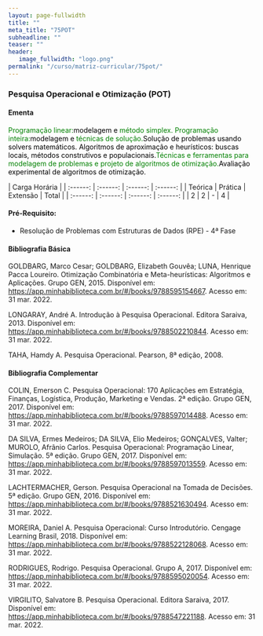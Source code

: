 ```yaml
---
layout: page-fullwidth
title: ""
meta_title: "75POT"
subheadline: ""
teaser: ""
header:
   image_fullwidth: "logo.png"
permalink: "/curso/matriz-curricular/75pot/"
---
```


### **Pesquisa Operacional e Otimização (POT)**

#### **Ementa**

<class style="color: green">Programação linear:</class><class style="color: black">modelagem e </class><class style="color: green">método simplex. Programação inteira:</class><class style="color: black">modelagem e </class><class style="color: green">técnicas de solução.</class><class style="color: black">Solução de problemas usando solvers matemáticos. Algoritmos de aproximação e heurísticos: buscas locais, métodos construtivos e populacionais.</class><class style="color: green">Técnicas e ferramentas para modelagem de problemas e projeto de algoritmos de otimização.</class><class style="color: black">Avaliação experimental de algoritmos de otimização.</class>

| Carga Horária | 
| :------: | :------: | :------: | :------: |
| Teórica | Prática | Extensão | Total |
| :------: | :------: | :------: | :------: |
| 2 | 2 | - | 4 |

#### **Pré-Requisito:**

- Resolução de Problemas com Estruturas de Dados (RPE) - 4ª Fase

#### **Bibliografia Básica** 

GOLDBARG, Marco Cesar; GOLDBARG, Elizabeth Gouvêa; LUNA, Henrique Pacca Loureiro. Otimização Combinatória e Meta-heurísticas: Algoritmos e Aplicações. Grupo GEN, 2015. Disponível em: https://app.minhabiblioteca.com.br/#/books/9788595154667. Acesso em: 31 mar. 2022. 

LONGARAY, André A. Introdução à Pesquisa Operacional. Editora Saraiva, 2013. Disponível em: https://app.minhabiblioteca.com.br/#/books/9788502210844. Acesso em: 31 mar. 2022. 

TAHA, Hamdy A. Pesquisa Operacional. Pearson, 8ª edição, 2008. 

#### **Bibliografia Complementar**

COLIN, Emerson C. Pesquisa Operacional: 170 Aplicações em Estratégia, Finanças, Logística, Produção, Marketing e Vendas. 2ª edição. Grupo GEN, 2017. Disponível em: https://app.minhabiblioteca.com.br/#/books/9788597014488. Acesso em: 31 mar. 2022. 

DA SILVA, Ermes Medeiros; DA SILVA, Elio Medeiros; GONÇALVES, Valter; MUROLO, Afrânio Carlos. Pesquisa Operacional: Programação Linear, Simulação. 5ª edição. Grupo GEN, 2017. Disponível em: https://app.minhabiblioteca.com.br/#/books/9788597013559. Acesso em: 31 mar. 2022. 

LACHTERMACHER, Gerson. Pesquisa Operacional na Tomada de Decisões. 5ª edição. Grupo GEN, 2016. Disponível em: https://app.minhabiblioteca.com.br/#/books/9788521630494. Acesso em: 31 mar. 2022. 

MOREIRA, Daniel A. Pesquisa Operacional: Curso Introdutório. Cengage Learning Brasil, 2018. Disponível em: https://app.minhabiblioteca.com.br/#/books/9788522128068. Acesso em: 31 mar. 2022. 

RODRIGUES, Rodrigo. Pesquisa Operacional. Grupo A, 2017. Disponível em: https://app.minhabiblioteca.com.br/#/books/9788595020054. Acesso em: 31 mar. 2022. 

VIRGILITO, Salvatore B. Pesquisa Operacional. Editora Saraiva, 2017. Disponível em: https://app.minhabiblioteca.com.br/#/books/9788547221188. Acesso em: 31 mar. 2022. 
